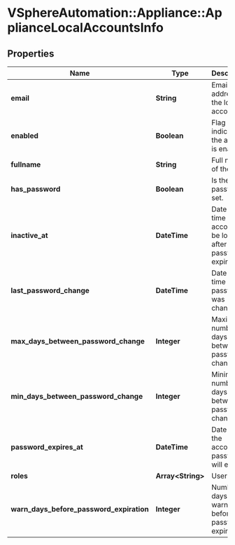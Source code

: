 # VSphereAutomation::Appliance::ApplianceLocalAccountsInfo

## Properties
Name | Type | Description | Notes
------------ | ------------- | ------------- | -------------
**email** | **String** | Email address of the local account | [optional] 
**enabled** | **Boolean** | Flag indicating if the account is enabled | 
**fullname** | **String** | Full name of the user | [optional] 
**has_password** | **Boolean** | Is the user password set. | 
**inactive_at** | **DateTime** | Date and time account will be locked after password expiration. | [optional] 
**last_password_change** | **DateTime** | Date and time password was changed. | [optional] 
**max_days_between_password_change** | **Integer** | Maximum number of days between password change | [optional] 
**min_days_between_password_change** | **Integer** | Minimum number of days between password change | [optional] 
**password_expires_at** | **DateTime** | Date when the account&#39;s password will expire | [optional] 
**roles** | **Array&lt;String&gt;** | User roles | 
**warn_days_before_password_expiration** | **Integer** | Number of days of warning before password expires | [optional] 


